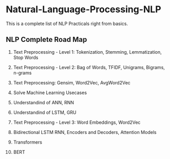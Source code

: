 # Natural-Language-Processing-NLP
This is a complete list of NLP Practicals right from basics.

## NLP Complete Road Map

  1.	Text Preprocessing - Level 1: Tokenization, Stemming, Lemmatization, Stop Words

  2.	Text Preprocessing - Level 2: Bag of Words, TFIDF, Unigrams, Bigrams, n-grams

  3.	Text Preprocessing: Gensim, Word2Vec, AvgWord2Vec

  4.	Solve Machine Learning Usecases

  5.	Understandind of ANN, RNN

  6.	Understandind of LSTM, GRU

  7.	Text Preprocessing - Level 3: Word Embeddings, Word2Vec

  8.	Bidirectional LSTM RNN, Encoders and Decoders, Attention Models

  9.	Transformers

  10.	BERT
